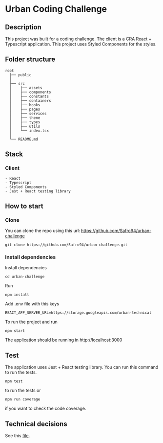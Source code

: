 # Urban Coding Challenge

## Description

This project was built for a coding challenge. The client is a CRA React + Typescript application. This project uses Styled Components for the styles.

## Folder structure

    root
      ├── public
      │
      ├── src
      │    ├── assets
      │    ├── components
      │    ├── constants
      │    ├── containers
      │    ├── hooks
      │    ├── pages
      │    ├── services
      │    ├── theme
      │    ├── types
      │    ├── utils
      │    └── index.tsx
      │
      └── README.md

## Stack

### Client

    - React
    - Typescript
    - Styled Components
    - Jest + React testing library

## How to start

### Clone

You can clone the repo using this url: https://github.com/Safro94/urban-challenge

```
git clone https://github.com/Safro94/urban-challenge.git
```

### Install dependencies

Install dependencies

```
cd urban-challenge
```

Run

```
npm install
```

Add .env file with this keys

```
REACT_APP_SERVER_URL=https://storage.googleapis.com/urban-technical
```

To run the project and run

```
npm start
```

The application should be running in http://localhost:3000

## Test

The application uses Jest + React testing library. You can run this command to run the tests.

```
npm test
```

to run the tests or

```
npm run coverage
```

if you want to check the code coverage.

## Technical decisions

See this [file](https://github.com/Safro94/urban-challenge/blob/master/docs/decisions.md).
